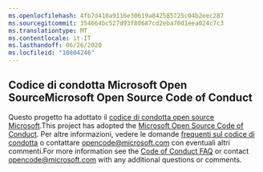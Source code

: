 ```yaml
---
ms.openlocfilehash: 4fb7d410a9116e30619a842585725c04b2eec287
ms.sourcegitcommit: 354664bc527d93f80687cd2eba70d1eea024c7c3
ms.translationtype: MT
ms.contentlocale: it-IT
ms.lasthandoff: 06/26/2020
ms.locfileid: "10804246"
---
```

## <span data-ttu-id="0a899-101">Codice di condotta Microsoft Open Source</span><span class="sxs-lookup"><span data-stu-id="0a899-101">Microsoft Open Source Code of Conduct</span></span>
<span data-ttu-id="0a899-102">Questo progetto ha adottato il [codice di condotta open source Microsoft](https://opensource.microsoft.com/codeofconduct/).</span><span class="sxs-lookup"><span data-stu-id="0a899-102">This project has adopted the [Microsoft Open Source Code of Conduct](https://opensource.microsoft.com/codeofconduct/).</span></span>
<span data-ttu-id="0a899-103">Per altre informazioni, vedere le domande [frequenti sul codice di condotta](https://opensource.microsoft.com/codeofconduct/faq/) o contattare [opencode@microsoft.com](mailto:opencode@microsoft.com) con eventuali altri commenti.</span><span class="sxs-lookup"><span data-stu-id="0a899-103">For more information see the [Code of Conduct FAQ](https://opensource.microsoft.com/codeofconduct/faq/) or contact [opencode@microsoft.com](mailto:opencode@microsoft.com) with any additional questions or comments.</span></span>